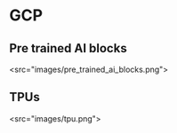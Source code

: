 # GCP

## Pre trained AI blocks
<src="images/pre_trained_ai_blocks.png">

## TPUs 
<src="images/tpu.png">

